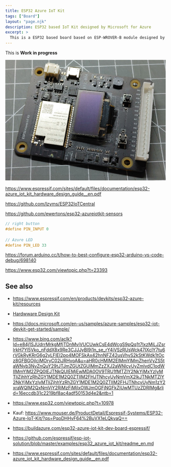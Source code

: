 ```yaml
---
title: ESP32 Azure IoT Kit
tags: ["Board"]
layout: "page.njk"
description: ESP32 based IoT Kit designed by Microsoft for Azure
excerpt: >
  This is a ESP32 based board based on ESP-WROVER-B module designed by Microsoft as a reference IoT Kit Azure. It is no more fully supported.
---
```


This is **Work in progress**

![ESP32 Azure IoT Kit](/boards/esp32/azureiotkit.jpg)

<https://www.espressif.com/sites/default/files/documentation/esp32-azure_iot_kit_hardware_design_guide__en.pdf>

https://github.com/lzyms/ESP32IoTCentral

https://github.com/ewertons/esp32-azureiotkit-sensors


``` cpp
// right button
#define PIN_INPUT 0

// Azure LED
#define PIN_LED 33
```


https://forum.arduino.cc/t/how-to-best-configure-esp32-arduino-vs-code-debug/698140

https://www.esp32.com/viewtopic.php?t=23393


## See also

* <https://www.espressif.com/en/products/devkits/esp32-azure-kit/resources>
* [Hardwware Design Kit](esp32-azure_iot_kit_hardware_design_guide.pdf)

* <https://docs.microsoft.com/en-us/samples/azure-samples/esp32-iot-devkit-get-started/sample/>

* <https://www.bing.com/aclk?ld=e84j1SJUdrrMrkgMfjTDnMvjVUCUwkCsE4dWcgS9pQq1t7lxzMiLJZsrlrkH7Yl5Vko_nFddX8x9Re3CJJJyBl9i1n_se_rY4iVSzRUsWck47IXclY7tu6rVGkRyKRrG6g2yLFlEI2po4MOFSkAx42hnNFZ42usVhyS2kStKWdk1tOcz8GFBGOjlciMOryC02iJRHvoA&u=aHR0cHMlM2ElMmYlMmZhenVyZS5taWNyb3NvZnQuY29tJTJmZGUtZGUlMmZzZXJ2aWNlcyUyZmlvdC1odWIlMmYlM2ZPQ0lEJTNkQUlEMjEwMDA0OV9TRU1fMTZlY2NkYjMxYzIyMTliZjhhYzRhZGY1MDE1M2Q0ZTIlM2FHJTNhcyUyNmVmX2lkJTNkMTZlY2NkYjMxYzIyMTliZjhhYzRhZGY1MDE1M2Q0ZTIlM2FHJTNhcyUyNm1zY2xraWQlM2QxNmVjY2RiMzFjMjIxOWJmOGFjNGFkZjUwMTUzZDRlMg&rlid=16eccdb31c2219bf8ac4adf50153d4e2&ntb=1>

* <https://www.esp32.com/viewtopic.php?t=10978>

* Kauf: <https://www.mouser.de/ProductDetail/Espressif-Systems/ESP32-Azure-IoT-Kit/?qs=PqoDHHvF64%2BuVX1eLQkvaQ==>

* <https://buildazure.com/esp32-azure-iot-kit-dev-board-espressif/>
* <https://github.com/espressif/esp-iot-solution/blob/master/examples/esp32_azure_iot_kit/readme_en.md>
* <https://www.espressif.com/sites/default/files/documentation/esp32-azure_iot_kit_hardware_design_guide__en.pdf>

